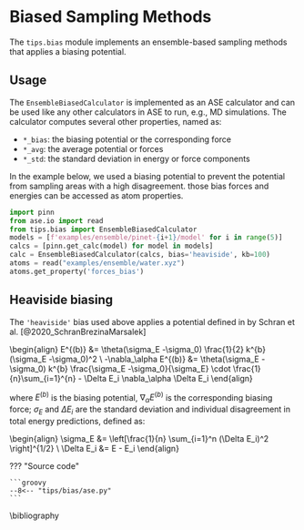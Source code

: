# Biased Sampling Methods

The `tips.bias` module implements an ensemble-based sampling methods that
applies a biasing potential.

## Usage

The `EnsembleBiasedCalculator` is implemented as an ASE calculator and can be
used like any other calculators in ASE to run, e.g., MD simulations. The
calculator computes several other properties, named as:

- `*_bias`: the biasing potential or the corresponding force
- `*_avg`: the average potential or forces
- `*_std`: the standard deviation in energy or force components

In the example below, we used a biasing potential to prevent the potential from
sampling areas with a high disagreement. those bias forces and energies can
be accessed as atom properties.

```Python
import pinn
from ase.io import read
from tips.bias import EnsembleBiasedCalculator
models = [f'examples/ensemble/pinet-{i+1}/model' for i in range(5)]
calcs = [pinn.get_calc(model) for model in models]
calc = EnsembleBiasedCalculator(calcs, bias='heaviside', kb=100)
atoms = read("examples/ensemble/water.xyz")
atoms.get_property('forces_bias')
```

## Heaviside biasing

The `'heaviside'` bias used above applies a potential defined in by Schran et
al. [@2020_SchranBrezinaMarsalek]

\begin{align}
E^{(b)} &=
\theta(\sigma_E -\sigma_0) \frac{1}{2} k^{b} (\sigma_E -\sigma_0)^2 \\
-\nabla_\alpha E^{(b)} &=
\theta(\sigma_E -\sigma_0) k^{b} \frac{\sigma_E -\sigma_0}{\sigma_E} \cdot
\frac{1}{n}\sum_{i=1}^{n} - \Delta E_i \nabla_\alpha \Delta E_i
\end{align}

where $E^{(b)}$ is the biasing potential,
$\nabla_\alpha E^{(b)}$ is the corresponding biasing force;
$\sigma_E$ and $\Delta E_i$ are the standard deviation and individual disagreement
in total energy predictions, defined as:

\begin{align}
\sigma_E &= \left[\frac{1}{n} \sum_{i=1}^n (\Delta E_i)^2 \right]^{1/2} \\
\Delta E_i &= E - E_i
\end{align}

??? "Source code"

    ```groovy
    --8<-- "tips/bias/ase.py"
    ```

\bibliography

